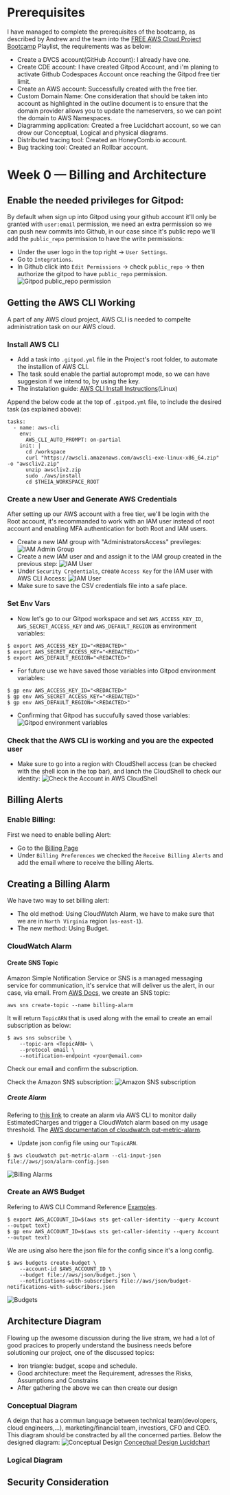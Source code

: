 # Prerequisites
I have managed to complete the prerequisites of the bootcamp, as described by Andrew and the team into the [FREE AWS Cloud Project Bootcamp](https://www.youtube.com/watch?v=8b8SvQHc4Pk&list=PLBfufR7vyJJ7k25byhRXJldB5AiwgNnWv) Playlist, the requirements was as below:
- Create a DVCS account(GitHub Account): I already have one.
- Create CDE account: I have created Gitpod Account, and i'm planing to activate Github Codespaces Account once reaching the Gitpod free tier limit.
- Create an AWS account: Successfully created with the free tier.
- Custom Domain Name: One consideration that should be taken into account as highlighted in the outline document is to ensure that the domain provider allows you to update the nameservers, so we can point the domain to AWS Namespaces.
- Diagramming application: Created a free Lucidchart account, so we can drow our Conceptual, Logical and physical diagrams.
- Distributed tracing tool: Created an HoneyComb.io account.
- Bug tracking tool: Created an Rollbar account.

# Week 0 — Billing and Architecture

## Enable the needed privileges for Gitpod:
By default when sign up into Gitpod using your github account it'll only be granted with `user:email` permission, we need an extra permission so we can push new commits into Github, in our case since it's public repo we'll add the `public_repo` permission to have the write permissions:
- Under the user logo in the top right -> `User Settings`.
- Go to `Integrations`.
- In Github click into `Edit Permissions` -> check `public_repo` -> then authorize the gitpod to have `public_repo` permission.
![Gitpod public_repo permission](https://github.com/Rustfy/aws-bootcamp-cruddur-2023/blob/main/images/week0/00-Gitpod_public_repo_permission.png)

## Getting the AWS CLI Working
A part of any AWS cloud project, AWS CLI is needed to compelte administration task on our AWS cloud.

### Install AWS CLI
- Add a task into `.gitpod.yml` file in the Project's root folder, to automate the installion of AWS CLI.
- The task sould enable the partial autoprompt mode, so we can have suggesion if we intend to, by using the <Tab> key.
- The instalation guide: [AWS CLI Install Instructions](https://docs.aws.amazon.com/cli/latest/userguide/getting-started-install.html)(Linux)

Append the below code at the top of `.gitpod.yml` file, to include the desired task (as explained above):
```
tasks:
  - name: aws-cli
    env:
      AWS_CLI_AUTO_PROMPT: on-partial
    init: |
      cd /workspace
      curl "https://awscli.amazonaws.com/awscli-exe-linux-x86_64.zip" -o "awscliv2.zip"
      unzip awscliv2.zip
      sudo ./aws/install
      cd $THEIA_WORKSPACE_ROOT
```

### Create a new User and Generate AWS Credentials
After setting up our AWS account with a free tier, we'll be login with the Root account, it's recommanded to work with an IAM user instead of root account and enabling MFA authentication for both Root and IAM users.
- Create a new IAM group with "AdministratorsAccess" previleges:
![IAM Admin Group](https://github.com/Rustfy/aws-bootcamp-cruddur-2023/blob/main/images/week0/01-New_IAM_Admin_Group.png)
- Create a new IAM user and and assign it to the IAM group created in the previous step:
![IAM User](https://github.com/Rustfy/aws-bootcamp-cruddur-2023/blob/main/images/week0/02-New_IAM_User.png)
- Under `Security Credentials`, create `Access Key` for the IAM user with AWS CLI Access:
![IAM User](https://github.com/Rustfy/aws-bootcamp-cruddur-2023/blob/main/images/week0/03-Access_Key.png)
- Make sure to save the CSV credentials file into a safe place.

### Set Env Vars
- Now let's go to our Gitpod workspace and set `AWS_ACCESS_KEY_ID`, `AWS_SECRET_ACCESS_KEY` and `AWS_DEFAULT_REGION` as environment variables:
```
$ export AWS_ACCESS_KEY_ID="<REDACTED>"
$ export AWS_SECRET_ACCESS_KEY="<REDACTED>"
$ export AWS_DEFAULT_REGION="<REDACTED>"
```

- For future use we have saved those variables into Gitpod environment variables:
```
$ gp env AWS_ACCESS_KEY_ID="<REDACTED>"
$ gp env AWS_SECRET_ACCESS_KEY="<REDACTED>"
$ gp env AWS_DEFAULT_REGION="<REDACTED>"
```

- Confirming that Gitpod has succufully saved those variables:
![Gitpod environment variables](https://github.com/Rustfy/aws-bootcamp-cruddur-2023/blob/main/images/week0/04-Gitpod_env_variables.png)

### Check that the AWS CLI is working and you are the expected user
- Make sure to go into a region with CloudShell access (can be checked with the shell icon in the top bar), and lanch the CloudShell to check our identity:
![Check the Account in AWS CloudShell](https://github.com/Rustfy/aws-bootcamp-cruddur-2023/blob/main/images/week0/05-AWS_CloudShell.png)

## Billing Alerts

### Enable Billing:
First we need to enable belling Alert:
- Go to the [Billing Page](https://console.aws.amazon.com/billing/)
- Under `Billing Preferences` we checked the `Receive Billing Alerts` and add the email where to receive the billing Alerts.

## Creating a Billing Alarm

We have two way to set billing alert:
- The old method: Using CloudWatch Alarm, we have to make sure that we are in `North Virginia` region (`us-east-1`).
- The new method: Using Budget.

### CloudWatch Alarm

#### Create SNS Topic
Amazon Simple Notification Service or SNS is a managed messaging service for communication, it's service that will deliver us the alert, in our case, via email.
From [AWS Docs](https://docs.aws.amazon.com/cli/latest/reference/sns/create-topic.html), we create an SNS topic:
```
aws sns create-topic --name billing-alarm
```
It will return `TopicARN` that is used along with the email to create an email subscription as below:
```
$ aws sns subscribe \
    --topic-arn <TopicARN> \
    --protocol email \
    --notification-endpoint <your@email.com>
```
Check our email and confirm the subscription.

Check the Amazon SNS subscription:
![Amazon SNS subscription](https://github.com/Rustfy/aws-bootcamp-cruddur-2023/blob/main/images/week0/06-AWS_SNS.png)

##### Create Alarm
Refering to [this link](https://aws.amazon.com/premiumsupport/knowledge-center/cloudwatch-estimatedcharges-alarm/) to create an alarm via AWS CLI to monitor daily EstimatedCharges and trigger a CloudWatch alarm based on my usage threshold.
The [AWS documentation of cloudwatch put-metric-alarm](https://docs.aws.amazon.com/cli/latest/reference/cloudwatch/put-metric-alarm.html).

- Update json config file using our `TopicARN`.
```
$ aws cloudwatch put-metric-alarm --cli-input-json file://aws/json/alarm-config.json
```
![Billing Alarms](https://github.com/Rustfy/aws-bootcamp-cruddur-2023/blob/main/images/week0/07-Billing_Alarms.png)

### Create an AWS Budget
Refering to AWS CLI Command Reference [Examples](https://docs.aws.amazon.com/cli/latest/reference/budgets/create-budget.html#examples).
```
$ export AWS_ACCOUNT_ID=$(aws sts get-caller-identity --query Account --output text)
$ gp env AWS_ACCOUNT_ID=$(aws sts get-caller-identity --query Account --output text)
```

We are using also here the json file for the config since it's a long config.

```
$ aws budgets create-budget \
    --account-id $AWS_ACCOUNT_ID \
    --budget file://aws/json/budget.json \
    --notifications-with-subscribers file://aws/json/budget-notifications-with-subscribers.json
```
![Budgets](https://github.com/Rustfy/aws-bootcamp-cruddur-2023/blob/main/images/week0/08-Budgets.png)

## Architecture Diagram
Flowing up the awesome discussion during the live stram, we had a lot of good pracices to properly understand the business needs before solutioning our project, one of the discussed topics:
- Iron triangle: budget, scope and schedule.
- Good architecture: meet the Requirement, adresses the Risks, Assumptions and Constrains
- After gathering the above we can then create our design

### Conceptual Diagram
A deign that has a commun language between technical team(devolopers, cloud engineers,...), marketing/financial team, investiors, CFO and CEO.
This diagram should be constracted by all the concerned parties.
Below the designed diagram:
![Conceptual Design](https://github.com/Rustfy/aws-bootcamp-cruddur-2023/blob/main/images/week0/09-Cruddur_Conceptual-Diagram.png)
[Conceptual Design  Lucidchart](https://lucid.app/lucidchart/6dc17b10-082b-47fb-95fa-9147238bec03/edit?viewport_loc=-1620%2C53%2C1480%2C673%2CmnZy554frJXa&invitationId=inv_04df7f9c-e635-4ca9-8cc5-8854c816daae)

### Logical Diagram

## Security Consideration
